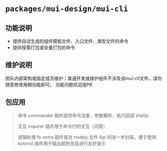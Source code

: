 # `packages/mui-design/mui-cli`

## 功能说明

* 提供自动生成的组件模板文件、入口文件、类型文件的命令   
* 提供按需打包或全量打包的命令    

## 维护说明

团队内部架构或指定成员维护；普通开发或维护组件不涉及该mui-cli文件，请勿随意修改用期功能即可， 功能问题欢迎提PR

## 包应用

> 命令
> commander 插件提供命令注册、参数解析、执行回调
> shelljs 
>
> 交互
> inquirer 插件用于命令行的交互（问答）
> 
> 逻辑处理
> fs-extra 插件是对 nodejs 文件 Api 的进一步封装，便于使用
> kolorist 插件用于输出颜色信息进行友好提示